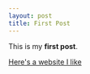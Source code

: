 ```yaml
---
layout: post
title: First Post
---
```


This is my **first post**.

[Here's a website I like](http://www.com)
